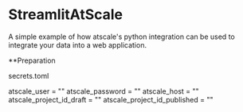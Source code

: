 # StreamlitAtScale


A simple example of how atscale's python integration can be used to integrate your data into a web application.

**Preparation

secrets.toml 

atscale_user = ""
atscale_password = ""
atscale_host = ""
atscale_project_id_draft = ""
atscale_project_id_published = ""